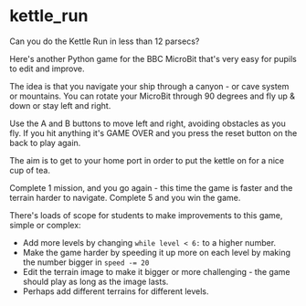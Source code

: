 # kettle_run
Can you do the Kettle Run in less than 12 parsecs?

Here's another Python game for the BBC MicroBit that's very easy for pupils to edit and improve.

The idea is that you navigate your ship through a canyon - or cave system or mountains. You can rotate your MicroBit through 90 degrees and fly up &amp; down or stay left and right.

Use the A and B buttons to move left and right, avoiding obstacles as you fly. If you hit anything it's GAME OVER and you press the reset button on the back to play again.

The aim is to get to your home port in order to put the kettle on for a nice cup of tea.

Complete 1 mission, and you go again - this time the game is faster and the terrain harder to navigate. Complete 5 and you win the game.

There's loads of scope for students to make improvements to this game, simple or complex:
<ul>
	<li>Add more levels by changing <code>while level &lt; 6:</code> to a higher number.</li>
	<li>Make the game harder by speeding it up more on each level by making the number bigger in <code>speed -= 20</code></li>
	<li>Edit the terrain image to make it bigger or more challenging - the game should play as long as the image lasts.</li>
	<li>Perhaps add different terrains for different levels.</li>
</ul>

